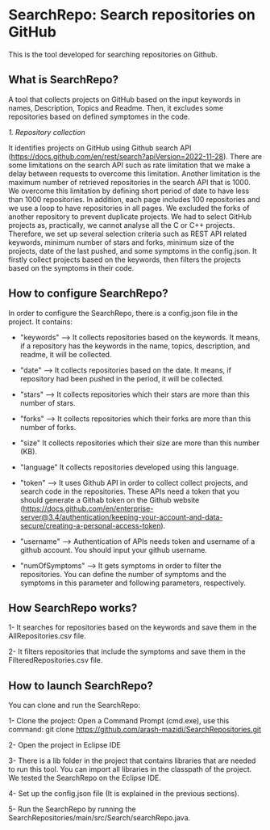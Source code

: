 # SearchRepo: Search repositories on GitHub
This is the tool developed for searching repositories on Github.


## What is SearchRepo?
A tool that collects projects on GitHub based on the input keywords in names, Description, Topics and Readme. Then, it excludes some repositories based on defined symptomes in the code.

_1. Repository collection_

It identifies projects on GitHub using Github search API (https://docs.github.com/en/rest/search?apiVersion=2022-11-28). There are some limitations on the search API such as rate limitation that we make a delay between requests to overcome this limitation. Another limitation is the maximum number of retrieved repositories in the search API that is 1000. We overcome this limitation by defining short period of date to have less than 1000 repositories. In addition, each page includes 100 repositories and we use a loop to have repositories in all pages.
We excluded the forks of another repository to prevent duplicate projects.
We had to select GitHub projects as, practically, we cannot analyse all the C or C++ projects. Therefore, we set up several selection criteria such as REST API related keywords, minimum number of stars and forks, minimum size of the projects, date of the last pushed, and some symptoms in the config.json. It firstly collect projects based on the keywords, then filters the projects based on the symptoms in their code.

## How to configure SearchRepo?

In order to configure the SearchRepo, there is a config.json file in the project. It contains: 

* "keywords" --> It collects repositories based on the keywords. It means, if a repository has the keywords in the name, topics, description, and readme, it will be collected.

* "date" --> It collects repositories based on the date. It means, if repository had been pushed in the period, it will be collected.

* "stars" --> It collects repositories which their stars are more than this number of stars.

* "forks" --> It collects repositories which their forks are more than this number of forks.

* "size" It collects repositories which their size are more than this number (KB).

* "language" It collects repositories developed using this language.
  
* "token" --> It uses Github API in order to collect collect projects, and search code in the repositories. These APIs need a token that you should generate a Githab token on the Github website (https://docs.github.com/en/enterprise-server@3.4/authentication/keeping-your-account-and-data-secure/creating-a-personal-access-token). 

* "username" --> Authentication of APIs needs token and username of a github account. You should input your github username.
  
* "numOfSymptoms" --> It gets symptoms in order to filter the repositories. You can define the number of symptoms and the symptoms in this parameter and following parameters, respectively.

## How SearchRepo works?
1- It searches for repositories based on the keywords and save them in the AllRepositories.csv file.

2- It filters repositories that include the symptoms and save them in the FilteredRepositories.csv file.

## How to launch SearchRepo?

You can clone and run the SearchRepo:

1- Clone the project: Open a Command Prompt (cmd.exe), use this command: git clone https://github.com/arash-mazidi/SearchRepositories.git

2- Open the project in Eclipse IDE

3- There is a lib folder in the project that contains libraries that are needed to run this tool. You can import all libraries in the classpath of the project. We tested the SearchRepo on the Eclipse IDE.

4- Set up the config.json file (It is explained in the previous sections).

5- Run the SearchRepo by running the SearchRepositories/main/src/Search/searchRepo.java.
